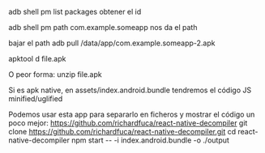 adb shell pm list packages
  obtener el id

adb shell pm path com.example.someapp
  nos da el path

bajar el path
  adb pull /data/app/com.example.someapp-2.apk


apktool d file.apk

O peor forma:
unzip file.apk


Si es apk native, en assets/index.android.bundle tendremos el código JS minified/uglified

Podemos usar esta app para separarlo en ficheros y mostrar el código un poco mejor: https://github.com/richardfuca/react-native-decompiler
git clone https://github.com/richardfuca/react-native-decompiler.git
cd react-native-decompiler
npm start -- -i index.android.bundle -o ./output
